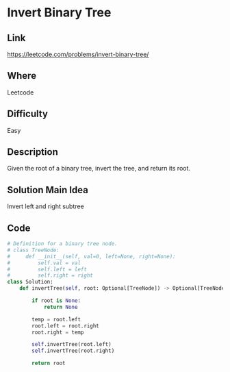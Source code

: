 # Invert Binary Tree

## Link

https://leetcode.com/problems/invert-binary-tree/

## Where

Leetcode

## Difficulty

Easy

## Description

Given the root of a binary tree, invert the tree, and return its root.

## Solution Main Idea

Invert left and right subtree


## Code

```python
# Definition for a binary tree node.
# class TreeNode:
#     def __init__(self, val=0, left=None, right=None):
#         self.val = val
#         self.left = left
#         self.right = right
class Solution:
    def invertTree(self, root: Optional[TreeNode]) -> Optional[TreeNode]:

        if root is None:
            return None

        temp = root.left
        root.left = root.right
        root.right = temp

        self.invertTree(root.left)
        self.invertTree(root.right)

        return root

```
